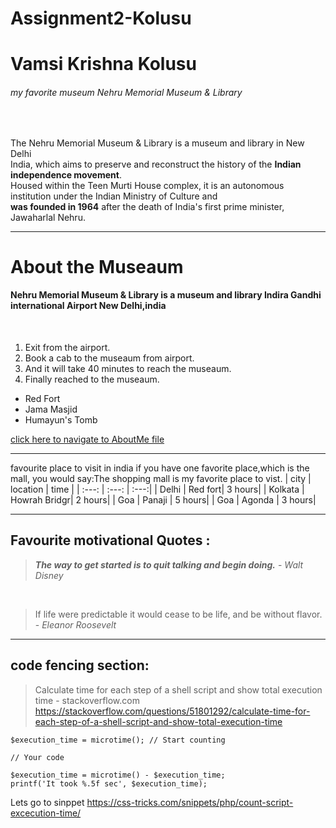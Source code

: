 # Assignment2-Kolusu


# Vamsi Krishna Kolusu

###### my favorite museum Nehru Memorial Museum & Library 

<br>

The Nehru Memorial Museum & Library is a museum and library in New Delhi <br> India, which aims to preserve and reconstruct the history of the **Indian independence movement**.<br> Housed within the Teen Murti House complex, it is an autonomous institution under the Indian Ministry of Culture and <br>
**was founded in 1964** after the death of India's first prime minister, Jawaharlal Nehru. 

---

# About the Museaum
#### Nehru Memorial Museum & Library is a museum and library Indira Gandhi international Airport New Delhi,india
<br>


1. Exit from the airport.
2. Book a cab to the museaum from airport.
3. And it will take 40 minutes to reach the museaum.
4. Finally reached to the museaum.

*  Red Fort
*  Jama Masjid
*  Humayun's Tomb

[click here to navigate to AboutMe file](AboutMe.md)

---
  favourite place to visit in india if you have one favorite place,which is the mall, you would say:The shopping mall is my favorite place to vist.
| city |  location |  time  |
| :---: |  :---:  | :---:|
| Delhi |   Red fort| 3 hours|
| Kolkata | Howrah Bridgr| 2 hours|
|  Goa |  Panaji |  5 hours|
| Goa | Agonda | 3 hours|


---
## Favourite motivational Quotes :
> ***The way to get started is to quit talking and begin doing.*** - *Walt Disney*
<br>

> If life were predictable it would cease to be life, and be without flavor. - *Eleanor Roosevelt*


---
## code fencing section: <br>


> Calculate time for each step of a shell script and show total execution time - stackoverflow.com <https://stackoverflow.com/questions/51801292/calculate-time-for-each-step-of-a-shell-script-and-show-total-execution-time>

```
$execution_time = microtime(); // Start counting

// Your code

$execution_time = microtime() - $execution_time;
printf('It took %.5f sec', $execution_time);

```

Lets go to sinppet <https://css-tricks.com/snippets/php/count-script-excecution-time/>